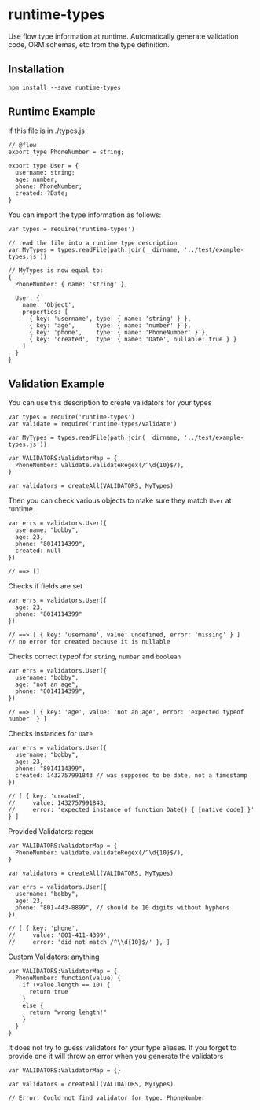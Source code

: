 runtime-types
=============

Use flow type information at runtime. Automatically generate validation code, ORM schemas, etc from the type definition.

Installation
------------

    npm install --save runtime-types

Runtime Example
---------------

If this file is in ./types.js

    // @flow
    export type PhoneNumber = string;

    export type User = {
      username: string;
      age: number;
      phone: PhoneNumber;
      created: ?Date;
    }

You can import the type information as follows:

    var types = require('runtime-types')

    // read the file into a runtime type description
    var MyTypes = types.readFile(path.join(__dirname, '../test/example-types.js'))

    // MyTypes is now equal to:
    {
      PhoneNumber: { name: 'string' },

      User: {
        name: 'Object',
        properties: [
          { key: 'username', type: { name: 'string' } },
          { key: 'age',      type: { name: 'number' } },
          { key: 'phone',    type: { name: 'PhoneNumber' } },
          { key: 'created',  type: { name: 'Date', nullable: true } } 
        ]
      }
    }

Validation Example
------------------

You can use this description to create validators for your types

    var types = require('runtime-types')
    var validate = require('runtime-types/validate')

    var MyTypes = types.readFile(path.join(__dirname, '../test/example-types.js'))

    var VALIDATORS:ValidatorMap = {
      PhoneNumber: validate.validateRegex(/^\d{10}$/),
    }

    var validators = createAll(VALIDATORS, MyTypes)

Then you can check various objects to make sure they match `User` at runtime.

    var errs = validators.User({
      username: "bobby",
      age: 23,
      phone: "8014114399",
      created: null
    })

    // ==> []

Checks if fields are set

    var errs = validators.User({
      age: 23,
      phone: "8014114399"
    })

    // ==> [ { key: 'username', value: undefined, error: 'missing' } ]
    // no error for created because it is nullable

Checks correct typeof for `string`, `number` and `boolean`

    var errs = validators.User({
      username: "bobby",
      age: "not an age",
      phone: "8014114399",
    })

    // ==> [ { key: 'age', value: 'not an age', error: 'expected typeof number' } ]

Checks instances for `Date`

    var errs = validators.User({
      username: "bobby",
      age: 23,
      phone: "8014114399",
      created: 1432757991843 // was supposed to be date, not a timestamp
    })

    // [ { key: 'created',
    //     value: 1432757991843,
    //     error: 'expected instance of function Date() { [native code] }' } ]

Provided Validators: regex

    var VALIDATORS:ValidatorMap = {
      PhoneNumber: validate.validateRegex(/^\d{10}$/),
    }

    var validators = createAll(VALIDATORS, MyTypes)

    var errs = validators.User({
      username: "bobby",
      age: 23,
      phone: "801-443-8899", // should be 10 digits without hyphens
    })

    // [ { key: 'phone',
    //     value: '801-411-4399',
    //     error: 'did not match /^\\d{10}$/' }, ]

Custom Validators: anything

    var VALIDATORS:ValidatorMap = {
      PhoneNumber: function(value) {
        if (value.length == 10) {
          return true
        }
        else {
          return "wrong length!"
        }
      }
    }

It does not try to guess validators for your type aliases. If you forget to provide one it will throw an error when you generate the validators

    var VALIDATORS:ValidatorMap = {}

    var validators = createAll(VALIDATORS, MyTypes)

    // Error: Could not find validator for type: PhoneNumber

